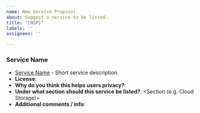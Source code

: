 ```yaml
---
name: New Service Proposal
about: Suggest a service to be listed.
title: "[NSP]"
labels: ''
assignees: ''

---
```


### Service Name
<!--- Replace what's between "<" and ">" --->
* [Service Name](https://service.site/) - Short service description.
* **License**: <License Type>
* **Why do you think this helps users privacy?**: <Short answer>
* **Under what section should this service be listed?**: <Section (e.g. Cloud Storage)>
* **Additional comments / info**: <Add any additional info here>
<!--- If you want to list more than one service on this same issue, use the same format as above for each service. --->
